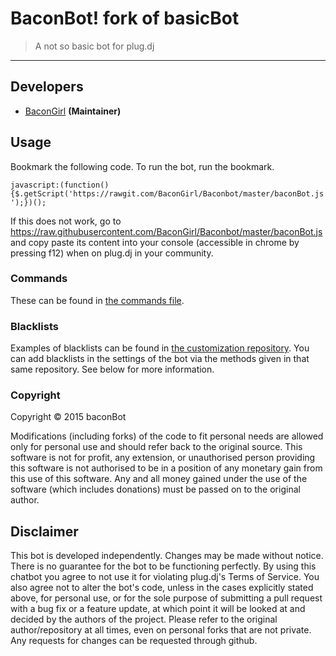 # BaconBot! fork of basicBot
> A not so basic bot for plug.dj

---

Developers
-------------
 - [BaconGirl](https://github.com/BaconGirl) __(Maintainer)__

Usage
-------

Bookmark the following code. To run the bot, run the bookmark.

`javascript:(function(){$.getScript('https://rawgit.com/BaconGirl/Baconbot/master/baconBot.js');})();`

If this does not work, go to https://raw.githubusercontent.com/BaconGirl/Baconbot/master/baconBot.js and copy paste its content into your console (accessible in chrome by pressing f12) when on plug.dj in your community.

### Commands

These can be found in [the commands file](https://github.com/BaconGirl/Baconbot/blob/master/commands.md).

### Blacklists

Examples of blacklists can be found in [the customization repository](https://github.com/BaconGirl/Baconbot/tree/master/Custom/blacklist).
You can add blacklists in the settings of the bot via the methods given in that same repository. See below for more information.

### Copyright

Copyright &copy; 2015 baconBot

Modifications (including forks) of the code to fit personal needs are allowed only for personal use and should refer back to the original source.
This software is not for profit, any extension, or unauthorised person providing this software is not authorised to be in a position of any monetary gain from this use of this software. Any and all money gained under the use of the software (which includes donations) must be passed on to the original author.


Disclaimer
------------

This bot is developed independently. Changes may be made without notice. There is no guarantee for the bot to be functioning perfectly.
By using this chatbot you agree to not use it for violating plug.dj's Terms of Service.
You also agree not to alter the bot's code, unless in the cases explicitly stated above, for personal use, or for the sole purpose of submitting a pull request with a bug fix or a feature update, at which point it will be looked at and decided by the authors of the project.
Please refer to the original author/repository at all times, even on personal forks that are not private.
Any requests for changes can be requested through github.
